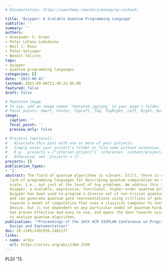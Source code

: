 ```yaml
---
# Documentation: https://wowchemy.com/docs/managing-content/

title: 'Quipper: A Scalable Quantum Programming Language'
subtitle: ''
summary: ''
authors:
- Alexander S. Green
- Peter LeFanu Lumsdaine
- Neil J. Ross
- Peter Selinger
- Benoît Valiron
tags:
- quipper
- quantum programming languages
categories: []
date: '2013-06-01'
lastmod: 2021-09-06T11:48:23-05:00
featured: false
draft: false

# Featured image
# To use, add an image named `featured.jpg/png` to your page's folder.
# Focal points: Smart, Center, TopLeft, Top, TopRight, Left, Right, BottomLeft, Bottom, BottomRight.
image:
  caption: ''
  focal_point: ''
  preview_only: false

# Projects (optional).
#   Associate this post with one or more of your projects.
#   Simply enter your project's folder or file name without extension.
#   E.g. `projects = ["internal-project"]` references `content/project/deep-learning/index.md`.
#   Otherwise, set `projects = []`.
projects: []
publication_types:
- '1'
abstract: The field of quantum algorithms is vibrant. Still, there is currently a
  lack of programming languages for describing quantum computation on a practical
  scale, i.e., not just at the level of toy problems. We address this issue by introducing
  Quipper, a scalable, expressive, functional, higher-order quantum programming language.
  Quipper has been used to program a diverse set of non-trivial quantum algorithms,
  and can generate quantum gate representations using trillions of gates. It is geared
  towards a model of computation that uses a classical computer to control a quantum
  device, but is not dependent on any particular model of quantum hardware. Quipper
  has proven effective and easy to use, and opens the door towards using formal methods
  to analyze quantum algorithms.
publication: '*Proceedings of the 34th ACM SIGPLAN Conference on Programming Language
  Design and Implementation*'
doi: 10.1145/2491956.2462177
links:
- name: arXiv
  url: https://arxiv.org/abs/1304.3390
---
```

PLDI '13. 